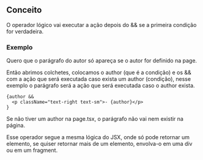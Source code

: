 ## Conceito

O operador lógico vai executar a ação depois do && se a primeira condição for verdadeira.

### Exemplo

Quero que o parágrafo do autor só apareça se o autor for definido na page.

Então abrimos colchetes, colocamos o author (que é a condição) e os && com a ação que será executada caso exista um author (condição), nesse exemplo o parágrafo será a ação que será executada caso o author exista.

```
{author &&
  <p className="text-right text-sm">- {author}</p>
}
```

Se não tiver um author na page.tsx, o parágrafo não vai nem existir na página.

Esse operador segue a mesma lógica do JSX, onde só pode retornar um elemento, se quiser retornar mais de um elemento, envolva-o em uma div ou em um fragment.
